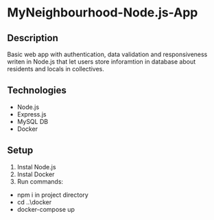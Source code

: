 # MyNeighbourhood-Node.js-App

## Description
Basic web app with authentication, data validation and responsiveness writen in Node.js that let users store inforamtion in database about residents and locals in collectives.

## Technologies
- Node.js
- Express.js
- MySQL DB
- Docker

## Setup
1. Instal Node.js
2. Instal Docker
3. Run commands:
- npm i in project directory
- cd ..\docker 
- docker-compose up
